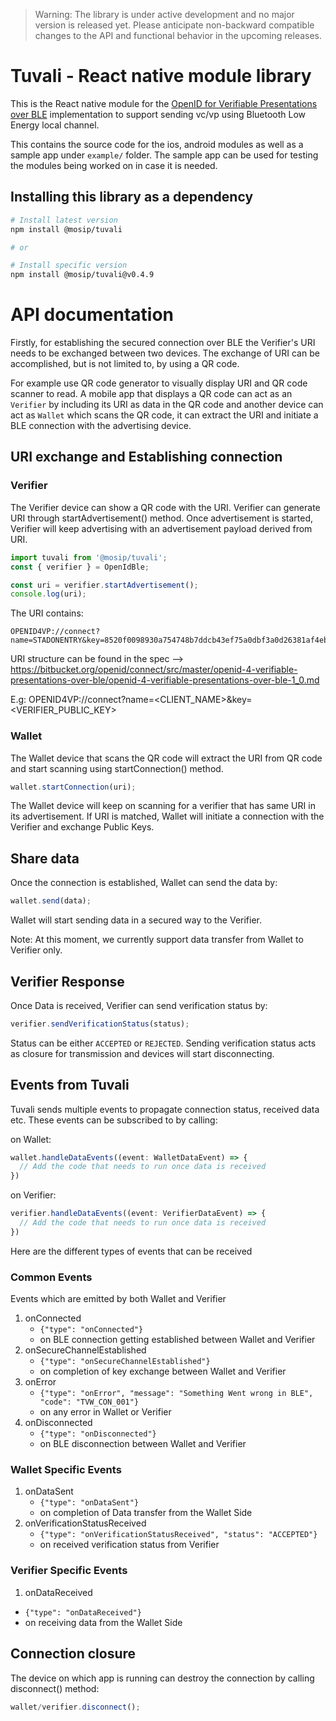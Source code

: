 
> Warning: The library is under active development and no major version is released yet. Please anticipate non-backward compatible changes to the API and functional behavior in the upcoming releases.

# Tuvali - React native module library
This is the React native module for the [OpenID for Verifiable Presentations over BLE](https://tlodderstedt.github.io/openid-for-verifiable-presentations-offline-1_0-00.html) implementation to support sending vc/vp using Bluetooth Low Energy local channel.

This contains the source code for the ios, android modules as well as a sample app under `example/` folder. The sample app can be used for testing the modules being worked on in case it is needed.

## Installing this library as a dependency

```bash
# Install latest version
npm install @mosip/tuvali

# or

# Install specific version
npm install @mosip/tuvali@v0.4.9
```

# API documentation
Firstly, for establishing the secured connection over BLE the Verifier's URI needs to be exchanged between two devices. The exchange of URI can be accomplished, but is not limited to, by using a QR code.

For example use QR code generator to visually display URI and QR code scanner to read. A mobile app that displays a QR code can act as an `Verifier` by including its URI as data in the QR code and another device can act as `Wallet` which scans the QR code, it can extract the URI and initiate a BLE connection with the advertising device.

## URI exchange and Establishing connection

### Verifier
The Verifier device can show a QR code with the URI. Verifier can generate URI through startAdvertisement() method. Once advertisement is started, Verifier will keep advertising with an advertisement payload derived from URI.

```typescript
import tuvali from '@mosip/tuvali';
const { verifier } = OpenIdBle;

const uri = verifier.startAdvertisement();
console.log(uri);
```

The URI contains:

```
OPENID4VP://connect?name=STADONENTRY&key=8520f0098930a754748b7ddcb43ef75a0dbf3a0d26381af4eba4a98eaa9b4e6a
```

URI structure can be found in the spec --> https://bitbucket.org/openid/connect/src/master/openid-4-verifiable-presentations-over-ble/openid-4-verifiable-presentations-over-ble-1_0.md

E.g: OPENID4VP://connect?name=<CLIENT_NAME>&key=<VERIFIER_PUBLIC_KEY>


### Wallet
The Wallet  device that scans the QR code will extract the URI from QR code and start scanning using startConnection() method.

```typescript
wallet.startConnection(uri);
```

The Wallet device will keep on scanning for a verifier that has same URI in its advertisement. If URI is matched, Wallet will initiate a connection with the Verifier and exchange Public Keys.

## Share data

Once the connection is established, Wallet can send the data by:

```typescript
wallet.send(data);
```

Wallet will start sending data in a secured way to the Verifier.

Note: At this moment, we currently support data transfer from Wallet to Verifier only.

## Verifier Response

Once Data is received, Verifier can send verification status by:

```typescript
verifier.sendVerificationStatus(status);
```

Status can be either `ACCEPTED` or `REJECTED`. Sending verification status acts as closure for transmission and devices will start disconnecting.


## Events from Tuvali

Tuvali sends multiple events to propagate connection status, received data etc. These events can be subscribed to by calling:

on Wallet:

```typescript
wallet.handleDataEvents((event: WalletDataEvent) => {
  // Add the code that needs to run once data is received
})
```

on Verifier:

```typescript
verifier.handleDataEvents((event: VerifierDataEvent) => {
  // Add the code that needs to run once data is received
})
```


Here are the different types of events that can be received

### Common Events
Events which are emitted by both Wallet and Verifier

1. onConnected
   * `{"type": "onConnected"}`
   * on BLE connection getting established between Wallet and Verifier
2. onSecureChannelEstablished
   * `{"type": "onSecureChannelEstablished"}`
   * on completion of key exchange between Wallet and Verifier
3. onError
   * `{"type": "onError", "message": "Something Went wrong in BLE", "code": "TVW_CON_001"}`
   * on any error in Wallet or Verifier
4. onDisconnected
   * `{"type": "onDisconnected"}`
   * on BLE disconnection between Wallet and Verifier


### Wallet Specific Events

1. onDataSent
   * `{"type": "onDataSent"}`
   * on completion of Data transfer from the Wallet Side
2. onVerificationStatusReceived
   * `{"type": "onVerificationStatusReceived", "status": "ACCEPTED"}`
   * on received verification status from Verifier

### Verifier Specific Events

1. onDataReceived
  * `{"type": "onDataReceived"}`
  * on receiving data from the Wallet Side

## Connection closure

The device on which app is running can destroy the connection by calling disconnect() method:

```typescript
wallet/verifier.disconnect();
```

